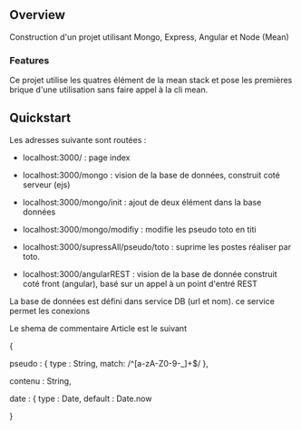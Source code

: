 # 

## Overview

Construction d'un projet utilisant Mongo, Express, Angular et Node (Mean)

### Features

Ce projet utilise les quatres élément de la mean stack et pose les premières brique d'une utilisation sans faire
appel à la cli mean.

## Quickstart

Les adresses suivante sont routées :

- localhost:3000/ : page index

- localhost:3000/mongo : vision de la base de données, construit coté serveur (ejs)
- localhost:3000/mongo/init : ajout de deux élément dans la base données
- localhost:3000/mongo/modifiy : modifie les pseudo toto en titi
- localhost:3000/supressAll/pseudo/toto : suprime les postes réaliser par toto.

- localhost:3000/angularREST : vision de la base de donnée construit coté front (angular), basé sur un appel à un point
d'entré REST

La base de données est défini dans service DB (url et nom). ce service permet les conexions

Le shema de commentaire Article est le suivant

{

 pseudo : { type : String, match: /^[a-zA-Z0-9-_]+$/ },
 
 
 contenu : String,
 
 date : { type : Date, default : Date.now 
 
 }
 